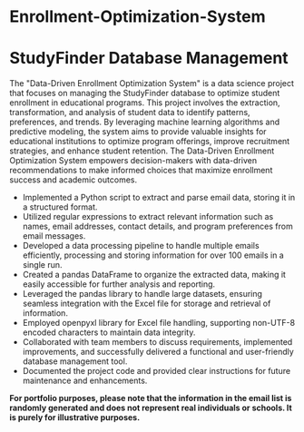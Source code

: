 # Enrollment-Optimization-System

# StudyFinder Database Management

The "Data-Driven Enrollment Optimization System" is a data science project that focuses on managing the StudyFinder database to optimize student enrollment in educational programs. This project involves the extraction, transformation, and analysis of student data to identify patterns, preferences, and trends. By leveraging machine learning algorithms and predictive modeling, the system aims to provide valuable insights for educational institutions to optimize program offerings, improve recruitment strategies, and enhance student retention. The Data-Driven Enrollment Optimization System empowers decision-makers with data-driven recommendations to make informed choices that maximize enrollment success and academic outcomes.

- Implemented a Python script to extract and parse email data, storing it in a structured format.
- Utilized regular expressions to extract relevant information such as names, email addresses, contact details, and program preferences from email messages.
- Developed a data processing pipeline to handle multiple emails efficiently, processing and storing information for over 100 emails in a single run.
- Created a pandas DataFrame to organize the extracted data, making it easily accessible for further analysis and reporting.
- Leveraged the pandas library to handle large datasets, ensuring seamless integration with the Excel file for storage and retrieval of information.
- Employed openpyxl library for Excel file handling, supporting non-UTF-8 encoded characters to maintain data integrity.
- Collaborated with team members to discuss requirements, implemented improvements, and successfully delivered a functional and user-friendly database management tool.
- Documented the project code and provided clear instructions for future maintenance and enhancements.


**For portfolio purposes, please note that the information in the email list is randomly generated and does not represent real individuals or schools. It is purely for illustrative purposes.**

